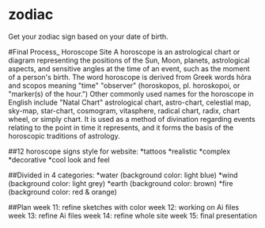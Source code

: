 # zodiac
Get your zodiac sign based on your date of birth.

#Final Process_ Horoscope Site
A horoscope is an astrological chart or diagram representing the positions of the Sun, Moon, planets, astrological aspects, and sensitive angles at the time of an event, such as the moment of a person's birth. The word horoscope is derived from Greek words hõra and scopos meaning "time" "observer" (horoskopos, pl. horoskopoi, or "marker(s) of the hour.") Other commonly used names for the horoscope in English include "Natal Chart" astrological chart, astro-chart, celestial map, sky-map, star-chart, cosmogram, vitasphere, radical chart, radix, chart wheel, or simply chart. It is used as a method of divination regarding events relating to the point in time it represents, and it forms the basis of the horoscopic traditions of astrology.

##12 horoscope signs style for website:
*tattoos 
*realistic
*complex
*decorative
*cool look and feel

##Divided in 4 categories:
*water         (background color: light blue)
*wind          (background color: light grey)
*earth         (background color: brown)
*fire          (background color: red & orange)

##Plan
week 11: refine sketches with color
week 12: working on Ai files
week 13: refine Ai files 
week 14: refine whole site
week 15: final presentation

